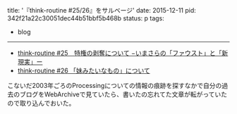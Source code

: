 title: '『think-routine #25/26』をサルベージ'
date: 2015-12-11
pid: 342f21a22c30051dec44b51bbf5b468b
status: p
tags:
- blog
---

 - [think-routine #25　特権の剥奪について −いまさらの「ファウスト」と「新現実」ー][1]
- [think-routine #26 「妹みたいなもの」について][2]

こないだ2003年ごろのProcessingについての情報の痕跡を探すなかで自分の過去のブログをWebArchiveで見ていたら、書いたの忘れてた文章が転がっていたので取り込んでおいた。

[1]:	/2003/10/06/0_think-routine/2003-10-06/
[2]:	/2003/11/10/0_think-routine/2003-11-10/